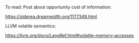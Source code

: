 To read: Post about opportunity cost of information:

https://siderea.dreamwidth.org/1177349.html

LLVM volatile semantics:

https://llvm.org/docs/LangRef.html#volatile-memory-accesses
